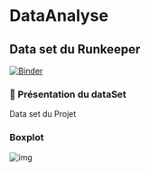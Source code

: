 # DataAnalyse
## Data set du Runkeeper
[![Binder](https://mybinder.org/badge_logo.svg)](https://mybinder.org/v2/gh/Malek-1999/DataAnalyse/main?labpath=index.ipynb)

### :file_folder: Présentation du dataSet
Data set du Projet 

### Boxplot 
![img](img/output.png)
